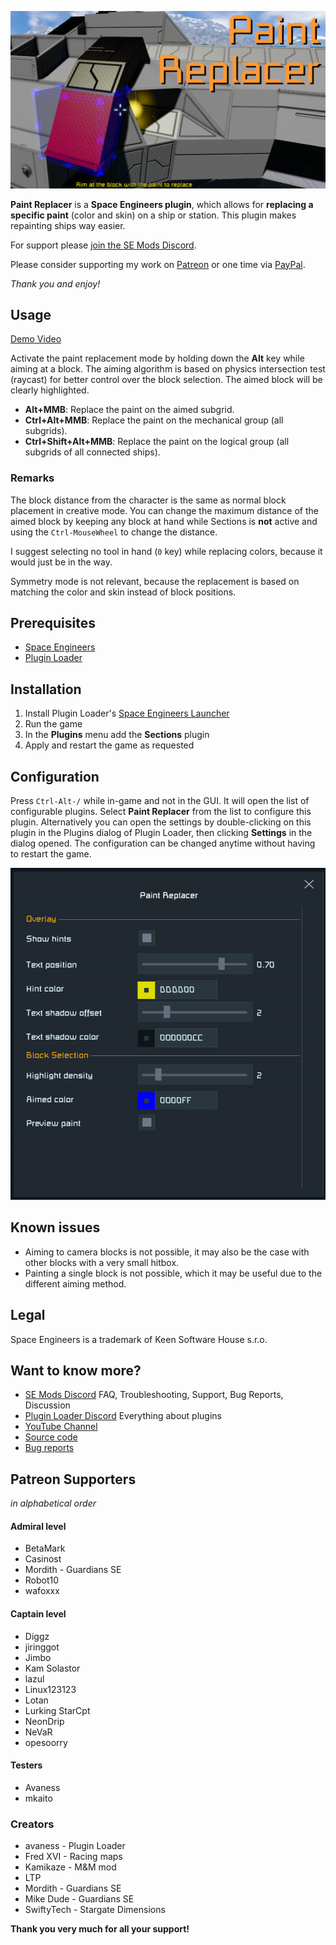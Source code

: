 ![Paint Replacer](Doc/Thumbnail.png "Paint Replacer")

**Paint Replacer** is a **Space Engineers plugin**, which allows for **replacing a specific paint** 
(color and skin) on a ship or station. This plugin makes repainting ships way easier.

For support please [join the SE Mods Discord](https://discord.gg/PYPFPGf3Ca).

Please consider supporting my work on [Patreon](https://www.patreon.com/semods) or one time via [PayPal](https://www.paypal.com/paypalme/vferenczi/).

*Thank you and enjoy!*

## Usage

[Demo Video](https://youtu.be/8r47laAgTI8)

Activate the paint replacement mode by holding down the **Alt** key while aiming at a block.
The aiming algorithm is based on physics intersection test (raycast) for better control over
the block selection. The aimed block will be clearly highlighted.

- **Alt+MMB**: Replace the paint on the aimed subgrid.
- **Ctrl+Alt+MMB**: Replace the paint on the mechanical group (all subgrids).
- **Ctrl+Shift+Alt+MMB**: Replace the paint on the logical group (all subgrids of all connected ships).

### Remarks

The block distance from the character is the same as normal block placement in creative mode.
You can change the maximum distance of the aimed block by keeping any block at hand while
Sections is **not** active and using the `Ctrl-MouseWheel` to change the distance.

I suggest selecting no tool in hand (`0` key) while replacing colors, because it would just be in the way.

Symmetry mode is not relevant, because the replacement is based on matching the color and skin instead of block positions.

## Prerequisites

- [Space Engineers](https://store.steampowered.com/app/244850/Space_Engineers/)
- [Plugin Loader](https://github.com/sepluginloader/SpaceEngineersLauncher)

## Installation

1. Install Plugin Loader's [Space Engineers Launcher](https://github.com/sepluginloader/SpaceEngineersLauncher)
2. Run the game
3. In the **Plugins** menu add the **Sections** plugin
4. Apply and restart the game as requested

## Configuration

Press `Ctrl-Alt-/` while in-game and not in the GUI. It will open the list of
configurable plugins. Select **Paint Replacer** from the list to configure this plugin.
Alternatively you can open the settings by double-clicking on this plugin in the Plugins
dialog of Plugin Loader, then clicking **Settings** in the dialog opened.
The configuration can be changed anytime without having to restart the game.

![Configuration](Doc/ConfigDialog.png "Config Dialog")

## Known issues

- Aiming to camera blocks is not possible, it may also be the case with other blocks with a very small hitbox.
- Painting a single block is not possible, which it may be useful due to the different aiming method. 

## Legal

Space Engineers is a trademark of Keen Software House s.r.o.

## Want to know more?

- [SE Mods Discord](https://discord.gg/PYPFPGf3Ca) FAQ, Troubleshooting, Support, Bug Reports, Discussion
- [Plugin Loader Discord](https://discord.gg/6ETGRU3CzR) Everything about plugins
- [YouTube Channel](https://www.youtube.com/channel/UCc5ar3cW9qoOgdBb1FM_rxQ)
- [Source code](https://github.com/viktor-ferenczi/se-sections)
- [Bug reports](https://discord.gg/x3Z8Ug5YkQ)

## Patreon Supporters

_in alphabetical order_

#### Admiral level
- BetaMark
- Casinost
- Mordith - Guardians SE
- Robot10
- wafoxxx

#### Captain level
- Diggz
- jiringgot
- Jimbo
- Kam Solastor
- lazul
- Linux123123
- Lotan
- Lurking StarCpt
- NeonDrip
- NeVaR
- opesoorry

#### Testers
- Avaness
- mkaito

### Creators
- avaness - Plugin Loader
- Fred XVI - Racing maps
- Kamikaze - M&M mod
- LTP
- Mordith - Guardians SE
- Mike Dude - Guardians SE
- SwiftyTech - Stargate Dimensions

**Thank you very much for all your support!**